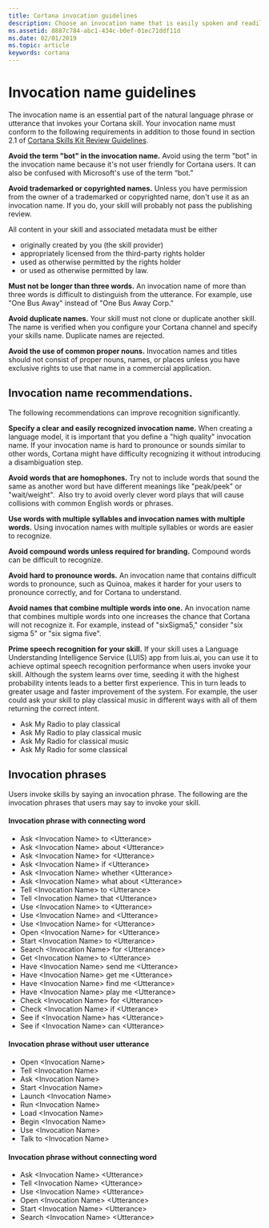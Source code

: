 ```yaml
---
title: Cortana invocation guidelines
description: Choose an invocation name that is easily spoken and readily recognized by the Cortana natural language speech engine.  
ms.assetid: 8887c784-abc1-434c-b0ef-01ec71ddf11d
ms.date: 02/01/2019
ms.topic: article
keywords: cortana
---
```


# Invocation name guidelines

The invocation name is an essential part of the natural language phrase or utterance that invokes your Cortana skill. Your invocation name must conform to the following requirements in addition to those found in section 2.1 of [Cortana Skills Kit Review Guidelines](skill-review-guidelines.md#2.1-distinct-function-and-accurate-representation).

**Avoid the term "bot" in the invocation name.**
Avoid using the term "bot" in the invocation name because it's not user friendly for Cortana users. It can also be confused with Microsoft's use of the term “bot.” 

**Avoid trademarked or copyrighted names.**
Unless you have permission from the owner of a trademarked or copyrighted name, don't use it as an invocation name. If you do, your skill will probably not pass the publishing review.

All content in your skill and associated metadata must be either 

- originally created by you (the skill provider)
- appropriately licensed from the third-party rights holder
- used as otherwise permitted by the rights holder
- or used as otherwise permitted by law. 

**Must not be longer than three words.**
An invocation name of more than three words is difficult to distinguish from the utterance. For example, use "One Bus Away" instead of "One Bus Away Corp." 

**Avoid duplicate names.**
Your skill must not clone or duplicate another skill. The name is verified when you configure your Cortana channel and specify your skills name. Duplicate names are rejected.

**Avoid the use of common proper nouns.**
Invocation names and titles should not consist of proper nouns, names, or places unless you have exclusive rights to use that name in a commercial application.

## Invocation name recommendations.
The following recommendations can improve recognition significantly.

**Specify a clear and easily recognized invocation name.​**
When creating a language model, it is important that you define a "high quality" invocation name. If your invocation name is hard to pronounce or sounds similar to other words, Cortana might have difficulty recognizing it without introducing a disambiguation step. ​

**Avoid words that are homophones.​**
Try not to include words that sound the same as another word but have different meanings like "peak/peek" or "wait/weight".  Also try to avoid overly clever word plays that will cause collisions with common English words or phrases.​

**Use words with multiple syllables and invocation names with multiple words.​**
Using invocation names with multiple syllables or words are easier to recognize.  ​

**Avoid compound words unless required for branding.**
Compound words can be difficult to recognize.  

**Avoid hard to pronounce word​s.**
An invocation name that contains difficult words to pronounce, such as Quinoa, makes it harder for your users to pronounce correctly, and for Cortana to understand.​

**Avoid names that combine multiple words into one.**
An invocation name that combines multiple words into one increases the chance that Cortana will not recognize it. For example, instead of "sixSigma5," consider "six sigma 5" or "six sigma five".

**Prime speech recognition for your skill.**
If your skill uses a Language Understanding Intelligence Service (LUIS) app from luis.ai, you can use it to achieve optimal speech recognition performance when users invoke your skill. Although the system learns over time, seeding it with the highest probability intents leads to a better first experience. This in turn leads to greater usage and faster improvement of the system. ​For example, the user could ask your skill to play classical music in different ways with all of them returning the correct intent.

* Ask My Radio to play classical
* Ask My Radio to play classical music
* Ask My Radio for classical music
* Ask My Radio for some classical

<!-- This doesn't belong in a guidance doc. Check to see if it's elsewhere. 02/01/2019 (dt)
To specify your model:

1. Sign in to [Bot Framework](https://dev.botframework.com)
2. Click **My bots**
3. Click your skill
4. Click **Settings**
5. Scroll down and expand **Improve speech recognition through priming**
6. Enter your LUIS app ID
7. Click **Save changes**
 -->

## Invocation phrases
Users invoke skills by saying an invocation phrase. The following are the invocation phrases that users may say to invoke your skill. 

#### Invocation phrase with connecting word
- Ask \<Invocation Name\> to \<Utterance\> 
- Ask \<Invocation Name\> about \<Utterance\> 
- Ask \<Invocation Name\> for \<Utterance\> 
- Ask \<Invocation Name\> if \<Utterance\> 
- Ask \<Invocation Name\> whether \<Utterance\> 
- Ask \<Invocation Name\> what about \<Utterance\> 
- Tell \<Invocation Name\> to \<Utterance\> 
- Tell \<Invocation Name\> that \<Utterance\> 
- Use \<Invocation Name\> to \<Utterance\> 
- Use \<Invocation Name\> and \<Utterance\> 
- Use \<Invocation Name\> for \<Utterance\> 
- Open \<Invocation Name\> for \<Utterance\> 
- Start \<Invocation Name\> to \<Utterance\> 
- Search \<Invocation Name\> for \<Utterance\> 
- Get \<Invocation Name\> to \<Utterance\> 
- Have \<Invocation Name\> send me \<Utterance\> 
- Have \<Invocation Name\> get me \<Utterance\> 
- Have \<Invocation Name\> find me \<Utterance\> 
- Have \<Invocation Name\> play me \<Utterance\> 
- Check \<Invocation Name\> for \<Utterance\> 
- Check \<Invocation Name\> if \<Utterance\> 
- See if \<Invocation Name\> has \<Utterance\> 
- See if \<Invocation Name\> can \<Utterance\> 

#### Invocation phrase without user utterance
- Open \<Invocation Name\>
- Tell \<Invocation Name\>
- Ask \<Invocation Name\>
- Start \<Invocation Name\> 
- Launch \<Invocation Name\> 
- Run \<Invocation Name\> 
- Load \<Invocation Name\> 
- Begin \<Invocation Name\> 
- Use \<Invocation Name\> 
- Talk to \<Invocation Name\> 

#### Invocation phrase without connecting word
- Ask \<Invocation Name\> \<Utterance\>
- Tell \<Invocation Name\> \<Utterance\>
- Use \<Invocation Name\>  \<Utterance\>
- Open \<Invocation Name\> \<Utterance\>
- Start \<Invocation Name\> \<Utterance\>
- Search \<Invocation Name\> \<Utterance\>
